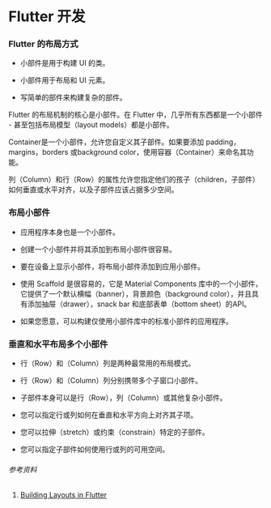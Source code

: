 # Flutter 开发

### Flutter 的布局方式

* 小部件是用于构建 UI 的类。

* 小部件用于布局和 UI 元素。

* 写简单的部件来构建复杂的部件。

Flutter 的布局机制的核心是小部件。在 Flutter 中，几乎所有东西都是一个小部件 - 甚至包括布局模型（layout models）都是小部件。

Container是一个小部件，允许您自定义其子部件。如果要添加 padding，margins，borders 或background color，使用容器（Container）来命名其功能。

列（Column）和行（Row）的属性允许您指定他们的孩子（children，子部件）如何垂直或水平对齐，以及子部件应该占据多少空间。

### 布局小部件

* 应用程序本身也是一个小部件。

* 创建一个小部件并将其添加到布局小部件很容易。

* 要在设备上显示小部件，将布局小部件添加到应用小部件。

* 使用 Scaffold 是很容易的，它是 Material Components 库中的一个小部件，它提供了一个默认横幅（banner），背景颜色（background color），并且具有添加抽屉（drawer），snack bar 和底部表单（bottom sheet）的API。

* 如果您愿意，可以构建仅使用小部件库中的标准小部件的应用程序。

### 垂直和水平布局多个小部件

* 行（Row）和（Column）列是两种最常用的布局模式。

* 行（Row）和（Column）列分别携带多个子窗口小部件。

* 子部件本身可以是行（Row），列（Column）或其他复杂小部件。

* 您可以指定行或列如何在垂直和水平方向上对齐其子项。

* 您可以拉伸（stretch）或约束（constrain）特定的子部件。

* 您可以指定子部件如何使用行或列的可用空间。

###### 参考资料

1. [Building Layouts in Flutter](https://flutter.io/tutorials/layout/#lay-out-a-widget)



